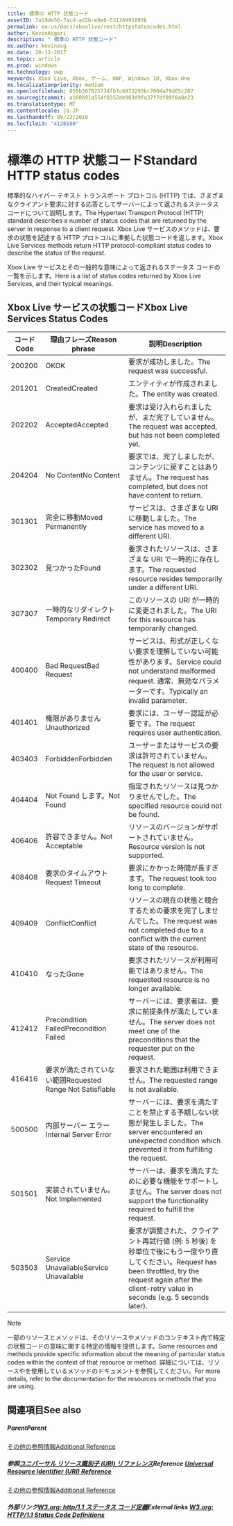 ```yaml
---
title: 標準の HTTP 状態コード
assetID: 7a19de56-7acd-ad2b-e8e6-53126991093b
permalink: en-us/docs/xboxlive/rest/httpstatuscodes.html
author: KevinAsgari
description: " 標準の HTTP 状態コード"
ms.author: kevinasg
ms.date: 20-12-2017
ms.topic: article
ms.prod: windows
ms.technology: uwp
keywords: Xbox Live, Xbox, ゲーム, UWP, Windows 10, Xbox One
ms.localizationpriority: medium
ms.openlocfilehash: 856b387825734fb7c6973293bc7004a79d05c207
ms.sourcegitcommit: a160b91a554f8352de963d9fa37f7df89f8a0e23
ms.translationtype: MT
ms.contentlocale: ja-JP
ms.lasthandoff: 09/22/2018
ms.locfileid: "4126180"
---
```

# <a name="standard-http-status-codes"></a><span data-ttu-id="23a34-104">標準の HTTP 状態コード</span><span class="sxs-lookup"><span data-stu-id="23a34-104">Standard HTTP status codes</span></span>
 
<span data-ttu-id="23a34-105">標準的なハイパー テキスト トランスポート プロトコル (HTTP) では、さまざまなクライアント要求に対する応答としてサーバーによって返されるステータス コードについて説明します。</span><span class="sxs-lookup"><span data-stu-id="23a34-105">The Hypertext Transport Protocol (HTTP) standard describes a number of status codes that are returned by the server in response to a client request.</span></span> <span data-ttu-id="23a34-106">Xbox Live サービスのメソッドは、要求の状態を記述する HTTP プロトコルに準拠した状態コードを返します。</span><span class="sxs-lookup"><span data-stu-id="23a34-106">Xbox Live Services methods return HTTP protocol-compliant status codes to describe the status of the request.</span></span>
 
<span data-ttu-id="23a34-107">Xbox Live サービスとその一般的な意味によって返されるステータス コードの一覧を示します。</span><span class="sxs-lookup"><span data-stu-id="23a34-107">Here is a list of status codes returned by Xbox Live Services, and their typical meanings.</span></span>
 
<a id="ID4EAB"></a>

 
## <a name="xbox-live-services-status-codes"></a><span data-ttu-id="23a34-108">Xbox Live サービスの状態コード</span><span class="sxs-lookup"><span data-stu-id="23a34-108">Xbox Live Services Status Codes</span></span>
 
| <span data-ttu-id="23a34-109">コード</span><span class="sxs-lookup"><span data-stu-id="23a34-109">Code</span></span>| <span data-ttu-id="23a34-110">理由フレーズ</span><span class="sxs-lookup"><span data-stu-id="23a34-110">Reason phrase</span></span>| <span data-ttu-id="23a34-111">説明</span><span class="sxs-lookup"><span data-stu-id="23a34-111">Description</span></span>| 
| --- | --- | --- | 
| <span data-ttu-id="23a34-112">200</span><span class="sxs-lookup"><span data-stu-id="23a34-112">200</span></span>| <span data-ttu-id="23a34-113">OK</span><span class="sxs-lookup"><span data-stu-id="23a34-113">OK</span></span>| <span data-ttu-id="23a34-114">要求が成功しました。</span><span class="sxs-lookup"><span data-stu-id="23a34-114">The request was successful.</span></span>| 
| <span data-ttu-id="23a34-115">201</span><span class="sxs-lookup"><span data-stu-id="23a34-115">201</span></span>| <span data-ttu-id="23a34-116">Created</span><span class="sxs-lookup"><span data-stu-id="23a34-116">Created</span></span>| <span data-ttu-id="23a34-117">エンティティが作成されました。</span><span class="sxs-lookup"><span data-stu-id="23a34-117">The entity was created.</span></span>| 
| <span data-ttu-id="23a34-118">202</span><span class="sxs-lookup"><span data-stu-id="23a34-118">202</span></span>| <span data-ttu-id="23a34-119">Accepted</span><span class="sxs-lookup"><span data-stu-id="23a34-119">Accepted</span></span>| <span data-ttu-id="23a34-120">要求は受け入れられましたが、まだ完了していません。</span><span class="sxs-lookup"><span data-stu-id="23a34-120">The request was accepted, but has not been completed yet.</span></span>| 
| <span data-ttu-id="23a34-121">204</span><span class="sxs-lookup"><span data-stu-id="23a34-121">204</span></span>| <span data-ttu-id="23a34-122">No Content</span><span class="sxs-lookup"><span data-stu-id="23a34-122">No Content</span></span>| <span data-ttu-id="23a34-123">要求では、完了しましたが、コンテンツに戻すことはありません。</span><span class="sxs-lookup"><span data-stu-id="23a34-123">The request has completed, but does not have content to return.</span></span>| 
| <span data-ttu-id="23a34-124">301</span><span class="sxs-lookup"><span data-stu-id="23a34-124">301</span></span>| <span data-ttu-id="23a34-125">完全に移動</span><span class="sxs-lookup"><span data-stu-id="23a34-125">Moved Permanently</span></span>| <span data-ttu-id="23a34-126">サービスは、さまざまな URI に移動しました。</span><span class="sxs-lookup"><span data-stu-id="23a34-126">The service has moved to a different URI.</span></span>| 
| <span data-ttu-id="23a34-127">302</span><span class="sxs-lookup"><span data-stu-id="23a34-127">302</span></span>| <span data-ttu-id="23a34-128">見つかった</span><span class="sxs-lookup"><span data-stu-id="23a34-128">Found</span></span>| <span data-ttu-id="23a34-129">要求されたリソースは、さまざまな URI で一時的に存在します。</span><span class="sxs-lookup"><span data-stu-id="23a34-129">The requested resource resides temporarily under a different URI.</span></span>| 
| <span data-ttu-id="23a34-130">307</span><span class="sxs-lookup"><span data-stu-id="23a34-130">307</span></span>| <span data-ttu-id="23a34-131">一時的なリダイレクト</span><span class="sxs-lookup"><span data-stu-id="23a34-131">Temporary Redirect</span></span>| <span data-ttu-id="23a34-132">このリソースの URI が一時的に変更されました。</span><span class="sxs-lookup"><span data-stu-id="23a34-132">The URI for this resource has temporarily changed.</span></span>| 
| <span data-ttu-id="23a34-133">400</span><span class="sxs-lookup"><span data-stu-id="23a34-133">400</span></span>| <span data-ttu-id="23a34-134">Bad Request</span><span class="sxs-lookup"><span data-stu-id="23a34-134">Bad Request</span></span>| <span data-ttu-id="23a34-135">サービスは、形式が正しくない要求を理解していない可能性があります。</span><span class="sxs-lookup"><span data-stu-id="23a34-135">Service could not understand malformed request.</span></span> <span data-ttu-id="23a34-136">通常、無効なパラメーターです。</span><span class="sxs-lookup"><span data-stu-id="23a34-136">Typically an invalid parameter.</span></span>| 
| <span data-ttu-id="23a34-137">401</span><span class="sxs-lookup"><span data-stu-id="23a34-137">401</span></span>| <span data-ttu-id="23a34-138">権限がありません</span><span class="sxs-lookup"><span data-stu-id="23a34-138">Unauthorized</span></span>| <span data-ttu-id="23a34-139">要求には、ユーザー認証が必要です。</span><span class="sxs-lookup"><span data-stu-id="23a34-139">The request requires user authentication.</span></span>| 
| <span data-ttu-id="23a34-140">403</span><span class="sxs-lookup"><span data-stu-id="23a34-140">403</span></span>| <span data-ttu-id="23a34-141">Forbidden</span><span class="sxs-lookup"><span data-stu-id="23a34-141">Forbidden</span></span>| <span data-ttu-id="23a34-142">ユーザーまたはサービスの要求は許可されていません。</span><span class="sxs-lookup"><span data-stu-id="23a34-142">The request is not allowed for the user or service.</span></span>| 
| <span data-ttu-id="23a34-143">404</span><span class="sxs-lookup"><span data-stu-id="23a34-143">404</span></span>| <span data-ttu-id="23a34-144">Not Found します。</span><span class="sxs-lookup"><span data-stu-id="23a34-144">Not Found</span></span>| <span data-ttu-id="23a34-145">指定されたリソースは見つかりませんでした。</span><span class="sxs-lookup"><span data-stu-id="23a34-145">The specified resource could not be found.</span></span>| 
| <span data-ttu-id="23a34-146">406</span><span class="sxs-lookup"><span data-stu-id="23a34-146">406</span></span>| <span data-ttu-id="23a34-147">許容できません。</span><span class="sxs-lookup"><span data-stu-id="23a34-147">Not Acceptable</span></span>| <span data-ttu-id="23a34-148">リソースのバージョンがサポートされていません。</span><span class="sxs-lookup"><span data-stu-id="23a34-148">Resource version is not supported.</span></span>| 
| <span data-ttu-id="23a34-149">408</span><span class="sxs-lookup"><span data-stu-id="23a34-149">408</span></span>| <span data-ttu-id="23a34-150">要求のタイムアウト</span><span class="sxs-lookup"><span data-stu-id="23a34-150">Request Timeout</span></span>| <span data-ttu-id="23a34-151">要求にかかった時間が長すぎます。</span><span class="sxs-lookup"><span data-stu-id="23a34-151">The request took too long to complete.</span></span>| 
| <span data-ttu-id="23a34-152">409</span><span class="sxs-lookup"><span data-stu-id="23a34-152">409</span></span>| <span data-ttu-id="23a34-153">Conflict</span><span class="sxs-lookup"><span data-stu-id="23a34-153">Conflict</span></span>| <span data-ttu-id="23a34-154">リソースの現在の状態と競合するための要求を完了しませんでした。</span><span class="sxs-lookup"><span data-stu-id="23a34-154">The request was not completed due to a conflict with the current state of the resource.</span></span>| 
| <span data-ttu-id="23a34-155">410</span><span class="sxs-lookup"><span data-stu-id="23a34-155">410</span></span>| <span data-ttu-id="23a34-156">なった</span><span class="sxs-lookup"><span data-stu-id="23a34-156">Gone</span></span>| <span data-ttu-id="23a34-157">要求されたリソースが利用可能ではありません。</span><span class="sxs-lookup"><span data-stu-id="23a34-157">The requested resource is no longer available.</span></span>| 
| <span data-ttu-id="23a34-158">412</span><span class="sxs-lookup"><span data-stu-id="23a34-158">412</span></span>| <span data-ttu-id="23a34-159">Precondition Failed</span><span class="sxs-lookup"><span data-stu-id="23a34-159">Precondition Failed</span></span>| <span data-ttu-id="23a34-160">サーバーには、要求者は、要求に前提条件が満たしていません。</span><span class="sxs-lookup"><span data-stu-id="23a34-160">The server does not meet one of the preconditions that the requester put on the request.</span></span>| 
| <span data-ttu-id="23a34-161">416</span><span class="sxs-lookup"><span data-stu-id="23a34-161">416</span></span>| <span data-ttu-id="23a34-162">要求が満たされていない範囲</span><span class="sxs-lookup"><span data-stu-id="23a34-162">Requested Range Not Satisfiable</span></span>| <span data-ttu-id="23a34-163">要求された範囲は利用できません。</span><span class="sxs-lookup"><span data-stu-id="23a34-163">The requested range is not available.</span></span>| 
| <span data-ttu-id="23a34-164">500</span><span class="sxs-lookup"><span data-stu-id="23a34-164">500</span></span>| <span data-ttu-id="23a34-165">内部サーバー エラー</span><span class="sxs-lookup"><span data-stu-id="23a34-165">Internal Server Error</span></span>| <span data-ttu-id="23a34-166">サーバーには、要求を満たすことを禁止する予期しない状態が発生しました。</span><span class="sxs-lookup"><span data-stu-id="23a34-166">The server encountered an unexpected condition which prevented it from fulfilling the request.</span></span>| 
| <span data-ttu-id="23a34-167">501</span><span class="sxs-lookup"><span data-stu-id="23a34-167">501</span></span>| <span data-ttu-id="23a34-168">実装されていません。</span><span class="sxs-lookup"><span data-stu-id="23a34-168">Not Implemented</span></span>| <span data-ttu-id="23a34-169">サーバーは、要求を満たすために必要な機能をサポートしません。</span><span class="sxs-lookup"><span data-stu-id="23a34-169">The server does not support the functionality required to fulfill the request.</span></span>| 
| <span data-ttu-id="23a34-170">503</span><span class="sxs-lookup"><span data-stu-id="23a34-170">503</span></span>| <span data-ttu-id="23a34-171">Service Unavailable</span><span class="sxs-lookup"><span data-stu-id="23a34-171">Service Unavailable</span></span>| <span data-ttu-id="23a34-172">要求が調整された、クライアント再試行値 (例: 5 秒後) を秒単位で後にもう一度やり直してください。</span><span class="sxs-lookup"><span data-stu-id="23a34-172">Request has been throttled, try the request again after the client-retry value in seconds (e.g. 5 seconds later).</span></span>| 
 

> [!NOTE] 
> <span data-ttu-id="23a34-173">一部のリソースとメソッドは、そのリソースやメソッドのコンテキスト内で特定の状態コードの意味に関する特定の情報を提供します。</span><span class="sxs-lookup"><span data-stu-id="23a34-173">Some resources and methods provide specific information about the meaning of particular status codes within the context of that resource or method.</span></span> <span data-ttu-id="23a34-174">詳細については、リソースやを使用しているメソッドのドキュメントを参照してください。</span><span class="sxs-lookup"><span data-stu-id="23a34-174">For more details, refer to the documentation for the resources or methods that you are using.</span></span> 

  
<a id="ID4E3BAC"></a>

 
## <a name="see-also"></a><span data-ttu-id="23a34-175">関連項目</span><span class="sxs-lookup"><span data-stu-id="23a34-175">See also</span></span>
 
<a id="ID4E5BAC"></a>

 
##### <a name="parent"></a><span data-ttu-id="23a34-176">Parent</span><span class="sxs-lookup"><span data-stu-id="23a34-176">Parent</span></span>  

[<span data-ttu-id="23a34-177">その他の参照情報</span><span class="sxs-lookup"><span data-stu-id="23a34-177">Additional Reference</span></span>](atoc-xboxlivews-reference-additional.md)

  
<a id="ID4EKCAC"></a>

 
##### <a name="reference--universal-resource-identifier-uri-referenceuriatoc-xboxlivews-reference-urismd"></a><span data-ttu-id="23a34-178">参照[ユニバーサル リソース識別子 (URI) リファレンス](../uri/atoc-xboxlivews-reference-uris.md)</span><span class="sxs-lookup"><span data-stu-id="23a34-178">Reference  [Universal Resource Identifier (URI) Reference](../uri/atoc-xboxlivews-reference-uris.md)</span></span>

 [<span data-ttu-id="23a34-179">その他の参照情報</span><span class="sxs-lookup"><span data-stu-id="23a34-179">Additional Reference</span></span>](atoc-xboxlivews-reference-additional.md)

  
<a id="ID4EZCAC"></a>

 
##### <a name="external-links--w3org-http11-status-code-definitionshttpwwww3orgprotocolsrfc2616rfc2616-sec10htmlsec10"></a><span data-ttu-id="23a34-180">外部リンク[W3.org: http/1.1 ステータス コード定義](http://www.w3.org/Protocols/rfc2616/rfc2616-sec10.html#sec10)</span><span class="sxs-lookup"><span data-stu-id="23a34-180">External links  [W3.org: HTTP/1.1 Status Code Definitions](http://www.w3.org/Protocols/rfc2616/rfc2616-sec10.html#sec10)</span></span>

   